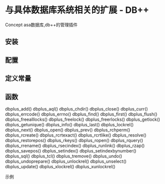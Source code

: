 # 与具体数据库系统相关的扩展 - DB++

Concept asa数据库,db++的管理插件


## 安装



## 配置



## 定义常量



## 函数

dbplus_add()
dbplus_aql()
dbplus_chdir()
dbplus_close()
dbplus_curr()
dbplus_errcode()
dbplus_errno()
dbplus_find()
dbplus_first()
dbplus_flush()
dbplus_freealllocks()
dbplus_freelock()
dbplus_freerlocks()
dbplus_getlock()
dbplus_getunique()
dbplus_info()
dbplus_last()
dbplus_lockrel()
dbplus_next()
dbplus_open()
dbplus_prev()
dbplus_rchperm()
dbplus_rcreate()
dbplus_rcrtexact()
dbplus_rcrtlike()
dbplus_resolve()
dbplus_restorepos()
dbplus_rkeys()
dbplus_ropen()
dbplus_rquery()
dbplus_rrename()
dbplus_rsecindex()
dbplus_runlink()
dbplus_rzap()
dbplus_savepos()
dbplus_setindex()
dbplus_setindexbynumber()
dbplus_sql()
dbplus_tcl()
dbplus_tremove()
dbplus_undo()
dbplus_undoprepare()
dbplus_unlockrel()
dbplus_unselect()
dbplus_update()
dbplus_xlockrel()
dbplus_xunlockrel()

示例

